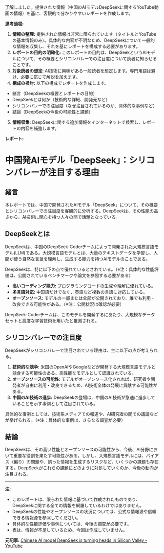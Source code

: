 了解しました。提供された情報（中国のAIモデルDeepSeekに関するYouTube動画の情報）を基に、客観的で分かりやすいレポートを作成します。

**思考過程:**

1. **情報の整理:** 提供された情報は非常に限られています（タイトルとYouTubeの基本情報のみ）。具体的な内容が不明なため、DeepSeekについて一般的な情報を収集し、それを基にレポートを構成する必要があります。
2. **レポートの目的の明確化:** このレポートの目的は、DeepSeekというAIモデルについて、その概要とシリコンバレーでの注目度について読者に知らせることです。
3. **対象読者の想定:** AI技術に興味がある一般読者を想定します。専門用語は避け、必要に応じて解説を加えます。
4. **構成の検討:** 以下の構成でレポートを作成します。
 * 緒言（DeepSeekの概要とレポートの目的）
 * DeepSeekとは何か（技術的な詳細、開発元など）
 * シリコンバレーでの注目度（なぜ注目されているのか、具体的な事例など）
 * 結論（DeepSeekの今後の可能性と課題）
5. **情報収集:** DeepSeekに関する追加情報をインターネットで検索し、レポートの内容を補強します。

**レポート:**

# 中国発AIモデル「DeepSeek」：シリコンバレーが注目する理由

## 緒言

本レポートでは、中国で開発されたAIモデル「DeepSeek」について、その概要とシリコンバレーでの注目度を客観的に分析する。DeepSeekは、その性能の高さから、AI技術に関心を持つ人々の間で話題となっている。

## DeepSeekとは

DeepSeekは、中国のDeepSeek-Coderチームによって開発された大規模言語モデル(LLM)である。大規模言語モデルとは、大量のテキストデータを学習し、人間が使う自然な言葉を理解し、生成する能力を持つAIモデルのことである。

DeepSeekは、特に以下の点で優れているとされている。（※注：具体的な性能評価は、公開されているベンチマークや論文を参照する必要がある）

* **高いコーディング能力:** プログラミングコードの生成や理解に優れている。
* **多言語対応:** 中国語だけでなく、英語など複数の言語に対応している。
* **オープンソース:** モデルの一部または全部が公開されており、誰でも利用・改良できる可能性がある。（※注：公開状況は確認が必要）

DeepSeek-Coderチームは、このモデルを開発するにあたり、大規模なデータセットと高度な学習技術を用いたと推測される。

## シリコンバレーでの注目度

DeepSeekがシリコンバレーで注目されている理由は、主に以下の点が考えられる。

1. **技術的な競争:** 米国のOpenAIやGoogleなどが開発する大規模言語モデルと競合する可能性のある、高性能なモデルとして認識されている。
2. **オープンソースの可能性:** モデルがオープンソース化されれば、研究者や開発者が自由に利用・改良できるため、AI技術全体の発展に貢献する可能性がある。
3. **中国のAI技術の進歩:** DeepSeekの登場は、中国のAI技術が急速に進歩していることを示す事例として注目されている。

具体的な事例としては、技術系メディアでの報道や、AI研究者の間での議論などが挙げられる。（※注：具体的な事例は、さらなる調査が必要）

## 結論

DeepSeekは、その高い性能とオープンソースの可能性から、今後、AI分野において重要な役割を果たす可能性がある。しかし、大規模言語モデルには、バイアス（偏り）の問題や、誤った情報を生成するリスクなど、いくつかの課題も存在する。DeepSeekがこれらの課題にどのように対処していくのか、今後の動向が注目される。

***

**注:**

* このレポートは、限られた情報に基づいて作成されたものであり、DeepSeekに関する全ての情報を網羅しているわけではありません。
* DeepSeekの性能やオープンソースの状況については、公式な情報源や信頼できる情報源を参照してください。
* 具体的な性能評価や事例については、今後の調査が必要です。
* 表は、情報が不足しているため、今回は作成していません。


**元記事:** [Chinese AI model DeepSeek is turning heads in Silicon Valley - YouTube](https://www.youtube.com/watch?v=_YTFMkF8Z48)